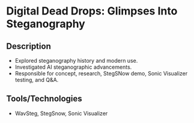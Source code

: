 # Digital Dead Drops: Glimpses Into Steganography
## Description
* Explored steganography history and modern use.
* Investigated AI steganographic advancements.
* Responsible for concept, research, StegSNow demo, Sonic Visualizer testing, and Q&A.
  
## Tools/Technologies
* WavSteg, StegSnow, Sonic Visualizer
